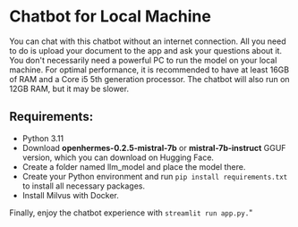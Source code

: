 # Chatbot for Local Machine

You can chat with this chatbot without an internet connection. All you need to do is upload your document to the app and ask your questions about it. You don't necessarily need a powerful PC to run the model on your local machine. For optimal performance, it is recommended to have at least 16GB of RAM and a Core i5 5th generation processor. The chatbot will also run on 12GB RAM, but it may be slower.

## Requirements:

* Python 3.11
* Download **openhermes-0.2.5-mistral-7b** or **mistral-7b-instruct** GGUF version, which you can download on Hugging Face. 
* Create a folder named llm_model and place the model there.
* Create your Python environment and run `pip install requirements.txt` to install all necessary packages.
* Install Milvus with Docker.

Finally, enjoy the chatbot experience with `streamlit run app.py.`"